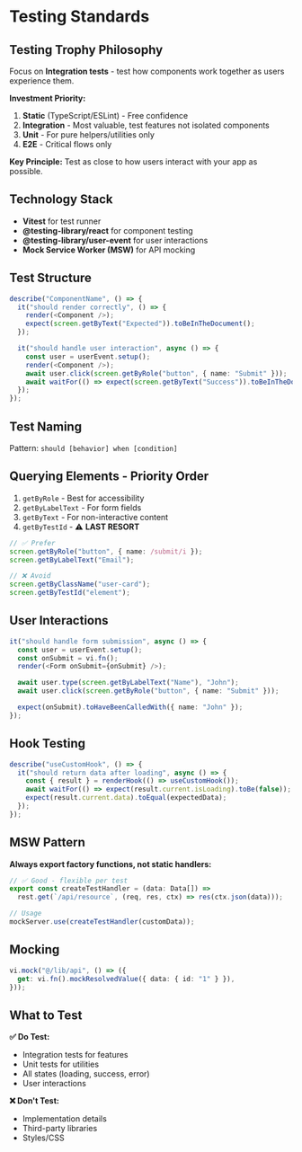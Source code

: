 # Testing Standards

## Testing Trophy Philosophy

Focus on **Integration tests** - test how components work together as users experience them.

**Investment Priority:**

1. **Static** (TypeScript/ESLint) - Free confidence
2. **Integration** - Most valuable, test features not isolated components
3. **Unit** - For pure helpers/utilities only
4. **E2E** - Critical flows only

**Key Principle:** Test as close to how users interact with your app as possible.

## Technology Stack

- **Vitest** for test runner
- **@testing-library/react** for component testing
- **@testing-library/user-event** for user interactions
- **Mock Service Worker (MSW)** for API mocking

## Test Structure

```typescript
describe("ComponentName", () => {
  it("should render correctly", () => {
    render(<Component />);
    expect(screen.getByText("Expected")).toBeInTheDocument();
  });

  it("should handle user interaction", async () => {
    const user = userEvent.setup();
    render(<Component />);
    await user.click(screen.getByRole("button", { name: "Submit" }));
    await waitFor(() => expect(screen.getByText("Success")).toBeInTheDocument());
  });
});
```

## Test Naming

Pattern: `should [behavior] when [condition]`

## Querying Elements - Priority Order

1. `getByRole` - Best for accessibility
2. `getByLabelText` - For form fields
3. `getByText` - For non-interactive content
4. `getByTestId` - ⚠️ **LAST RESORT**

```typescript
// ✅ Prefer
screen.getByRole("button", { name: /submit/i });
screen.getByLabelText("Email");

// ❌ Avoid
screen.getByClassName("user-card");
screen.getByTestId("element");
```

## User Interactions

```typescript
it("should handle form submission", async () => {
  const user = userEvent.setup();
  const onSubmit = vi.fn();
  render(<Form onSubmit={onSubmit} />);

  await user.type(screen.getByLabelText("Name"), "John");
  await user.click(screen.getByRole("button", { name: "Submit" }));

  expect(onSubmit).toHaveBeenCalledWith({ name: "John" });
});
```

## Hook Testing

```typescript
describe("useCustomHook", () => {
  it("should return data after loading", async () => {
    const { result } = renderHook(() => useCustomHook());
    await waitFor(() => expect(result.current.isLoading).toBe(false));
    expect(result.current.data).toEqual(expectedData);
  });
});
```

## MSW Pattern

**Always export factory functions, not static handlers:**

```typescript
// ✅ Good - flexible per test
export const createTestHandler = (data: Data[]) =>
  rest.get(`/api/resource`, (req, res, ctx) => res(ctx.json(data)));

// Usage
mockServer.use(createTestHandler(customData));
```

## Mocking

```typescript
vi.mock("@/lib/api", () => ({
  get: vi.fn().mockResolvedValue({ data: { id: "1" } }),
}));
```

## What to Test

**✅ Do Test:**

- Integration tests for features
- Unit tests for utilities
- All states (loading, success, error)
- User interactions

**❌ Don't Test:**

- Implementation details
- Third-party libraries
- Styles/CSS
